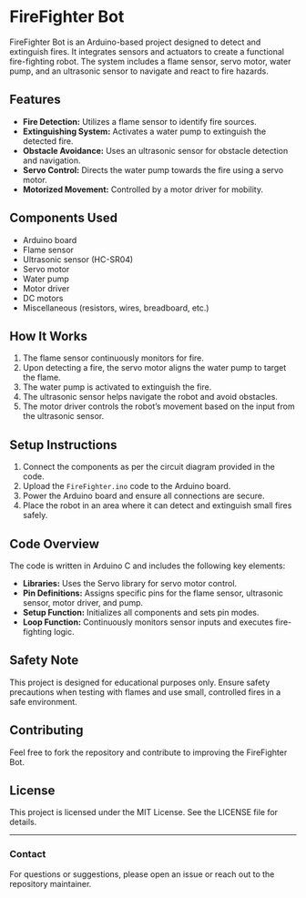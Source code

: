 # FireFighter Bot

FireFighter Bot is an Arduino-based project designed to detect and extinguish fires. It integrates sensors and actuators to create a functional fire-fighting robot. The system includes a flame sensor, servo motor, water pump, and an ultrasonic sensor to navigate and react to fire hazards.

## Features

- **Fire Detection:** Utilizes a flame sensor to identify fire sources.
- **Extinguishing System:** Activates a water pump to extinguish the detected fire.
- **Obstacle Avoidance:** Uses an ultrasonic sensor for obstacle detection and navigation.
- **Servo Control:** Directs the water pump towards the fire using a servo motor.
- **Motorized Movement:** Controlled by a motor driver for mobility.

## Components Used

- Arduino board
- Flame sensor
- Ultrasonic sensor (HC-SR04)
- Servo motor
- Water pump
- Motor driver
- DC motors
- Miscellaneous (resistors, wires, breadboard, etc.)

## How It Works

1. The flame sensor continuously monitors for fire.
2. Upon detecting a fire, the servo motor aligns the water pump to target the flame.
3. The water pump is activated to extinguish the fire.
4. The ultrasonic sensor helps navigate the robot and avoid obstacles.
5. The motor driver controls the robot’s movement based on the input from the ultrasonic sensor.

## Setup Instructions

1. Connect the components as per the circuit diagram provided in the code.
2. Upload the `FireFighter.ino` code to the Arduino board.
3. Power the Arduino board and ensure all connections are secure.
4. Place the robot in an area where it can detect and extinguish small fires safely.

## Code Overview

The code is written in Arduino C and includes the following key elements:

- **Libraries:** Uses the Servo library for servo motor control.
- **Pin Definitions:** Assigns specific pins for the flame sensor, ultrasonic sensor, motor driver, and pump.
- **Setup Function:** Initializes all components and sets pin modes.
- **Loop Function:** Continuously monitors sensor inputs and executes fire-fighting logic.

## Safety Note

This project is designed for educational purposes only. Ensure safety precautions when testing with flames and use small, controlled fires in a safe environment.

## Contributing

Feel free to fork the repository and contribute to improving the FireFighter Bot.

## License

This project is licensed under the MIT License. See the LICENSE file for details.

---

### Contact

For questions or suggestions, please open an issue or reach out to the repository maintainer.

